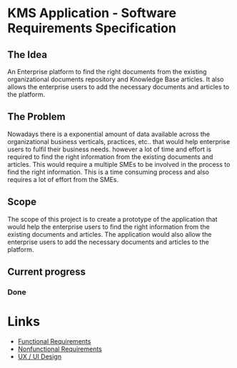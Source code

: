 # KMS Application - Software Requirements Specification
## The Idea
An Enterprise platform to find the right documents from the existing organizational documents repository and Knowledge Base articles. It also allows the enterprise users to add the necessary documents and articles to the platform.

## The Problem
Nowadays there is a exponential amount of data available across the organizational business verticals, practices, etc.. that would help enterprise users to fulfil their business needs. however a lot of time and effort is required to find the right information from the existing documents and articles. This would require a multiple SMEs to be involved in the process to find the right information. This is a time consuming process and also requires a lot of effort from the SMEs.

## Scope
The scope of this project is to create a prototype of the application that would help the enterprise users to find the right information from the existing documents and articles. The application would also allow the enterprise users to add the necessary documents and articles to the platform.

## Current progress
### Done

# Links
* [Functional Requirements](Functional-Requirements)
* [Nonfunctional Requirements](Nonfunctional-Requirements.md)
* [UX / UI Design](UX-UI-Design)